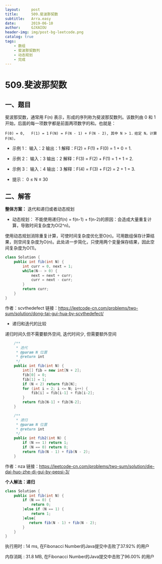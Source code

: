 ```yaml
---
layout:     post
title:      509.斐波那契数
subtitle:   Arra.easy
date:       2019-06-10
author:     GJXAIOU
header-img: img/post-bg-leetcode.png
catalog: true
tags:
    - 数组
    - 斐波那契数列
	- 动态规划
    - 完成
---
```


# 509.斐波那契数

## 一、题目

斐波那契数，通常用 F(n) 表示，形成的序列称为斐波那契数列。该数列由 0 和 1 开始，后面的每一项数字都是前面两项数字的和。也就是：

`F(0) = 0,   F(1) = 1`
`F(N) = F(N - 1) + F(N - 2), 其中 N > 1.`
`给定 N，计算 F(N)。`

 

- 示例 1：
输入：2
输出：1
解释：F(2) = F(1) + F(0) = 1 + 0 = 1.

- 示例 2：
输入：3
输出：2
解释：F(3) = F(2) + F(1) = 1 + 1 = 2.

- 示例 3：
输入：4
输出：3
解释：F(4) = F(3) + F(2) = 2 + 1 = 3.


- 提示：
0 ≤ N ≤ 30

## 二、解答


**整体方案：** 迭代和递归或者动态规划

- 动态规划：
不能使用递归f(n) = f(n-1) + f(n-2)的原因：会造成大量重复计算，导致时间复杂度为O(2^n)。

使用动态规划消除重复计算，可使时间复杂度优化至O(n)。可用数组保存计算结果，则空间复杂度为O(n)。此处进一步简化，只使用两个变量保存结果，因此空间复杂度为O(1)。
```java
class Solution {
    public int fib(int N) {
        int curr = 0, next = 1;
        while(N-- > 0) {
            next = next + curr;
            curr = next - curr;
        }
        return curr;
    }
}
```
作者：scvthedefect
链接：https://leetcode-cn.com/problems/two-sum/solution/dong-tai-gui-hua-by-scvthedefect/


- 递归和迭代的比较

递归时间久但不需要额外空间, 迭代时间少, 但需要额外空间
```java
    /**
     * 迭代
     * @param N 位置
     * @return int
     */
    public int fib(int N) {
        int[] fib = new int[N + 2];
        fib[0] = 0;
        fib[1] = 1;
        if (N < 2) return fib[N];
        for (int i = 2; i <= N; i++) {
            fib[i] = fib[i-1] + fib[i-2];
        }
        return fib[N-1] + fib[N-2];
    }

    /**
     * 递归
     * @param N 位置
     * @return int
     */
    public int fib2(int N) {
        if (N == 1) return 1;
        if (N == 0) return 0;
        return fib(N - 1) + fib(N - 2);
    }
```
作者：nza
链接：https://leetcode-cn.com/problems/two-sum/solution/die-dai-huo-zhe-di-gui-by-pepsi-3/







**个人解法：递归**

```java
class Solution {
    public int fib(int N) {
        if (N == 0) {
            return 0;
        }else if (N == 1) {
            return 1;
        }else{
           return fib(N - 1) + fib(N - 2);
        }
    }
}
```

执行用时 : 14 ms, 在Fibonacci Number的Java提交中击败了37.92% 的用户

内存消耗 : 31.8 MB, 在Fibonacci Number的Java提交中击败了96.00% 的用户




